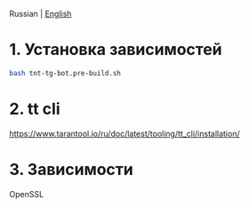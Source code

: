 Russian | [English](README.md)</br>

# 1. Установка зависимостей
```bash
bash tnt-tg-bot.pre-build.sh
```

# 2. tt cli
https://www.tarantool.io/ru/doc/latest/tooling/tt_cli/installation/

# 3. Зависимости
OpenSSL
